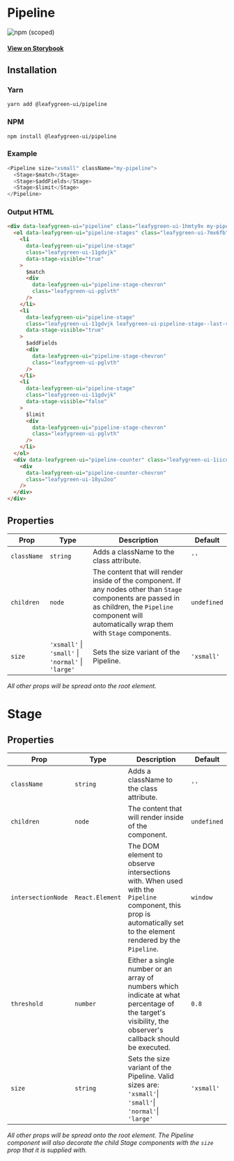 # Pipeline

![npm (scoped)](https://img.shields.io/npm/v/@leafygreen-ui/pipeline.svg)

#### [View on Storybook](https://mongodb.github.io/leafygreen-ui/?path=/story/pipeline--default)

## Installation

### Yarn

```shell
yarn add @leafygreen-ui/pipeline
```

### NPM

```shell
npm install @leafygreen-ui/pipeline
```

### Example

```js
<Pipeline size="xsmall" className="my-pipeline">
  <Stage>$match</Stage>
  <Stage>$addFields</Stage>
  <Stage>$limit</Stage>
</Pipeline>
```

### Output HTML

```html
<div data-leafygreen-ui="pipeline" class="leafygreen-ui-1hmty9x my-pipeline">
  <ol data-leafygreen-ui="pipeline-stages" class="leafygreen-ui-7mx6fb">
    <li
      data-leafygreen-ui="pipeline-stage"
      class="leafygreen-ui-11gdvjk"
      data-stage-visible="true"
    >
      $match
      <div
        data-leafygreen-ui="pipeline-stage-chevron"
        class="leafygreen-ui-pglvth"
      />
    </li>
    <li
      data-leafygreen-ui="pipeline-stage"
      class="leafygreen-ui-11gdvjk leafygreen-ui-pipeline-stage--last-visible"
      data-stage-visible="true"
    >
      $addFields
      <div
        data-leafygreen-ui="pipeline-stage-chevron"
        class="leafygreen-ui-pglvth"
      />
    </li>
    <li
      data-leafygreen-ui="pipeline-stage"
      class="leafygreen-ui-11gdvjk"
      data-stage-visible="false"
    >
      $limit
      <div
        data-leafygreen-ui="pipeline-stage-chevron"
        class="leafygreen-ui-pglvth"
      />
    </li>
  </ol>
  <div data-leafygreen-ui="pipeline-counter" class="leafygreen-ui-1iicq0p">
    <div
      data-leafygreen-ui="pipeline-counter-chevron"
      class="leafygreen-ui-18yu2oo"
    />
  </div>
</div>
```

## Properties

| Prop        | Type                                               | Description                                                                                                                                                                                                | Default     |
| ----------- | -------------------------------------------------- | ---------------------------------------------------------------------------------------------------------------------------------------------------------------------------------------------------------- | ----------- |
| `className` | `string`                                           | Adds a className to the class attribute.                                                                                                                                                                   | `''`        |
| `children`  | `node`                                             | The content that will render inside of the component. If any nodes other than `Stage` components are passed in as children, the `Pipeline` component will automatically wrap them with `Stage` components. | `undefined` |
| `size`      | `'xsmall'` \| `'small'` \| `'normal'` \| `'large'` | Sets the size variant of the Pipeline.                                                                                                                                                                     | `'xsmall'`  |

_All other props will be spread onto the root element._

# Stage

## Properties

| Prop               | Type            | Description                                                                                                                                                       | Default     |
| ------------------ | --------------- | ----------------------------------------------------------------------------------------------------------------------------------------------------------------- | ----------- |
| `className`        | `string`        | Adds a className to the class attribute.                                                                                                                          | `''`        |
| `children`         | `node`          | The content that will render inside of the component.                                                                                                             | `undefined` |
| `intersectionNode` | `React.Element` | The DOM element to observe intersections with. When used with the `Pipeline` component, this prop is automatically set to the element rendered by the `Pipeline`. | `window`    |
| `threshold`        | `number`        | Either a single number or an array of numbers which indicate at what percentage of the target's visibility, the observer's callback should be executed.           | `0.8`       |
| `size`             | `string`        | Sets the size variant of the Pipeline. Valid sizes are: `'xsmall'`\| `'small'`\| `'normal'`\| `'large'`                                                           | `'xsmall'`  |

_All other props will be spread onto the root element. The Pipeline component will also decorate the child Stage components with the `size` prop that it is supplied with._

